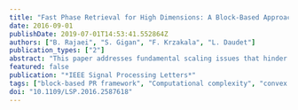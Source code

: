 ```yaml
---
title: "Fast Phase Retrieval for High Dimensions: A Block-Based Approach"
date: 2016-09-01
publishDate: 2019-07-01T14:53:41.552864Z
authors: ["B. Rajaei", "S. Gigan", "F. Krzakala", "L. Daudet"]
publication_types: ["2"]
abstract: "This paper addresses fundamental scaling issues that hinder phase retrieval (PR) in high dimensions. We show that, if the measurement matrix can be put into a generalized block-diagonal form, a large PR problem can be solved on separate blocks, at the cost of a few extra global measurements to merge the partial results. We illustrate this principle using two distinct PR methods, and discuss different design trade-offs. Experimental results indicate that this block-based PR framework can reduce computational cost and memory requirements by several orders of magnitude."
featured: false
publication: "*IEEE Signal Processing Letters*"
tags: ["block-based PR framework", "Computational complexity", "convex optimization", "Convex optimization", "Extraterrestrial measurements", "fast phase retrieval", "generalized block-diagonal form", "Imaging", "inverse problems", "matrix algebra", "measurement matrix", "Noise measurement", "Phase measurement", "phase retrieval (PR)", "signal processing", "Signal processing algorithms", "Tuning"]
doi: "10.1109/LSP.2016.2587618"
---
```


